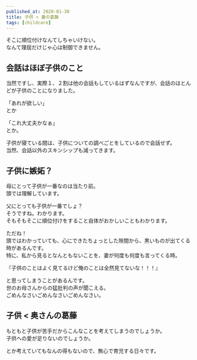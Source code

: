 ```yaml
---
published_at: 2020-01-30
title: 子供 < 妻の葛藤
tags: [childcare]
---
```


そこに順位付けなんてしちゃいけない。  
なんて理屈だけじゃ心は制御できません。  

## 会話はほぼ子供のこと

当然ですし、実際１、２割は他の会話もしているはずなんですが、会話のほとんどが子供のことになりました。  

「あれが欲しい」  
とか  

「これ大丈夫かなぁ」  
とか。  

子供が寝ている間は、子供についての調べごとをしているので会話せず。  
当然、会話以外のスキンシップも減ってきます。  

## 子供に嫉妬？

母にとって子供が一番なのは当たり前。  
頭では理解しています。  

父にとっても子供が一番でしょ？  
そうですね。わかります。  
そもそもそこに順位付けをすること自体がおかしいこともわかります。  

ただね！  
頭ではわかっていても、心にできたちょっとした隙間から、黒いものが出てくる時があるんです。  
特に、私から見るとなんともないことを、妻が何度も何度も言ってくる時。  

『子供のことはよく見てるけど俺のことは全然見てないな！！！』  

と思ってしまうことがあるんです。  
世のお母さんからの猛批判の声が聞こえる。  
ごめんなさいごめんなさいごめんなさい。  

## 子供 < 奥さんの葛藤

もともと子供が苦手だからこんなことを考えてしまうのでしょうか。  
子供への愛が足りないのでしょうか。  

とか考えていてもなんの得もないので、無心で育児する日々です。  